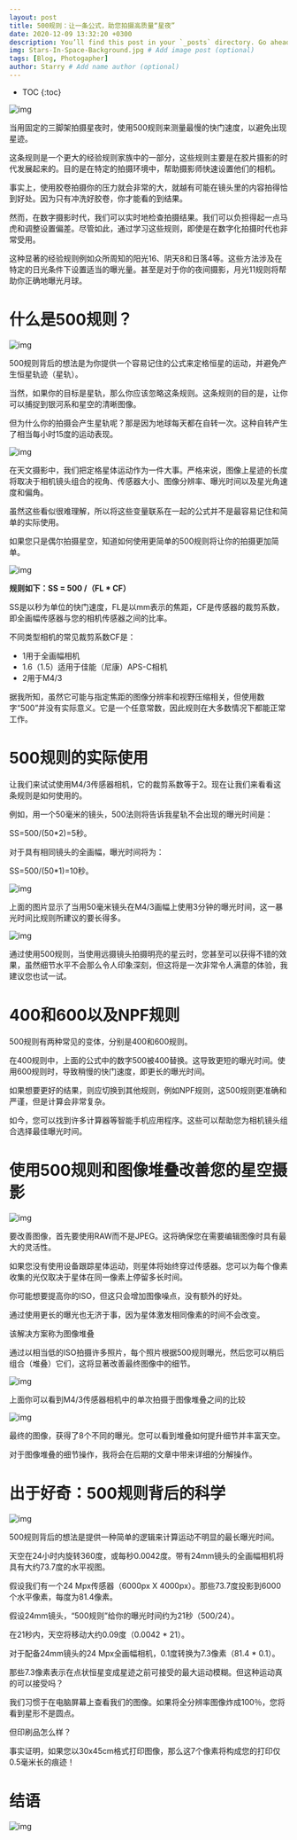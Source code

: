 ```yaml
---
layout: post
title: 500规则：让一条公式，助您拍摄高质量“星夜”
date: 2020-12-09 13:32:20 +0300
description: You’ll find this post in your `_posts` directory. Go ahead and edit it and re-build the site to see your changes. # Add post description (optional)
img: Stars-In-Space-Background.jpg # Add image post (optional)
tags: [Blog, Photogapher]
author: Starry # Add name author (optional)
---
```


* TOC
{:toc}

![img]({{site.url}}/Blog/assets/post_img/154792415_2_2019022208162568.jpg)

当用固定的三脚架拍摄星夜时，使用500规则来测量最慢的快门速度，以避免出现星迹。

这条规则是一个更大的经验规则家族中的一部分，这些规则主要是在胶片摄影的时代发展起来的。目的是在特定的拍摄环境中，帮助摄影师快速设置他们的相机。

事实上，使用胶卷拍摄你的压力就会非常的大，就越有可能在镜头里的内容拍得恰到好处。因为只有冲洗好胶卷，你才能看的到结果。

然而，在数字摄影时代，我们可以实时地检查拍摄结果。我们可以负担得起一点马虎和调整设置偏差。尽管如此，通过学习这些规则，即使是在数字化拍摄时代也非常受用。

这种显著的经验规则例如众所周知的阳光16、阴天8和日落4等。这些方法涉及在特定的日光条件下设置适当的曝光量。甚至是对于你的夜间摄影，月光11规则将帮助你正确地曝光月球。

# 什么是500规则？

![img]({{site.url}}/Blog/assets/post_img/154792415_3_20190222081625177.jpg)

500规则背后的想法是为你提供一个容易记住的公式来定格恒星的运动，并避免产生恒星轨迹（星轨）。

当然，如果你的目标是星轨，那么你应该忽略这条规则。这条规则的目的是，让你可以捕捉到银河系和星空的清晰图像。

但为什么你的拍摄会产生星轨呢？那是因为地球每天都在自转一次。这种自转产生了相当每小时15度的运动表现。

![img]({site.url}}/Blog/assets/post_img/154792415_4_20190222081625287.jpg)

在天文摄影中，我们把定格星体运动作为一件大事。严格来说，图像上星迹的长度将取决于相机镜头组合的视角、传感器大小、图像分辨率、曝光时间以及星光角速度和偏角。

虽然这些看似很难理解，所以将这些变量联系在一起的公式并不是最容易记住和简单的实际使用。

如果您只是偶尔拍摄星空，知道如何使用更简单的500规则将让你的拍摄更加简单。

![img]({site.url}}/Blog/assets/post_img/154792415_5_20190222081625396.jpg)

**规则如下：SS = 500 /（FL \* CF）**

SS是以秒为单位的快门速度，FL是以mm表示的焦距，CF是传感器的裁剪系数，即全画幅传感器与您的相机传感器之间的比率。

不同类型相机的常见裁剪系数CF是：

- 1用于全画幅相机
- 1.6（1.5）适用于佳能（尼康）APS-C相机
- 2用于M4/3

据我所知，虽然它可能与指定焦距的图像分辨率和视野压缩相关，但使用数字“500”并没有实际意义。它是一个任意常数，因此规则在大多数情况下都能正常工作。

# 500规则的实际使用

让我们来试试使用M4/3传感器相机，它的裁剪系数等于2。现在让我们来看看这条规则是如何使用的。

例如，用一个50毫米的镜头，500法则将告诉我星轨不会出现的曝光时间是：

SS=500/(50*2)=5秒。

对于具有相同镜头的全画幅，曝光时间将为：

SS=500/(50*1)=10秒。

![img](http://image109.360doc.cn/DownloadImg/2019/02/2208/154792415_6_20190222081625521.jpg)

上面的图片显示了当用50毫米镜头在M4/3画幅上使用3分钟的曝光时间，这一暴光时间比规则所建议的要长得多。

![img]({site.url}}/Blog/assets/post_img/154792415_7_20190222081625646.jpg)

通过使用500规则，当使用远摄镜头拍摄明亮的星云时，您甚至可以获得不错的效果，虽然细节水平不会那么令人印象深刻，但这将是一次非常令人满意的体验，我建议您也试一试。

# 400和600以及NPF规则

500规则有两种常见的变体，分别是400和600规则。

在400规则中，上面的公式中的数字500被400替换。这导致更短的曝光时间。使用600规则时，导致稍慢的快门速度，即更长的曝光时间。

如果想要更好的结果，则应切换到其他规则，例如NPF规则，这500规则更准确和严谨，但是计算会非常复杂。

如今，您可以找到许多计算器等智能手机应用程序。这些可以帮助您为相机镜头组合选择最佳曝光时间。

# 使用500规则和图像堆叠改善您的星空摄影

![img]({site.url}}/Blog/assets/post_img/154792415_8_20190222081625756.jpg)

要改善图像，首先要使用RAW而不是JPEG。这将确保您在需要编辑图像时具有最大的灵活性。

如果您没有使用设备跟踪星体运动，则星体将始终穿过传感器。您可以为每个像素收集的光仅取决于星体在同一像素上停留多长时间。

你可能想要提高你的ISO，但这只会增加图像噪点，没有额外的好处。

通过使用更长的曝光也无济于事，因为星体激发相同像素的时间不会改变。

该解决方案称为图像堆叠

通过以相当低的ISO拍摄许多照片，每个照片根据500规则曝光，然后您可以稍后组合（堆叠）它们，这将显著改善最终图像中的细节。

![img]({site.url}}/Blog/assets/post_img/154792415_9_20190222081625865.jpg)

上面你可以看到M4/3传感器相机中的单次拍摄于图像堆叠之间的比较

![img]({site.url}}/Blog/assets/post_img/154792415_10_201902220816266.jpg)

最终的图像，获得了8个不同的曝光。您可以看到堆叠如何提升细节并丰富天空。

对于图像堆叠的细节操作，我将会在后期的文章中带来详细的分解操作。

# 出于好奇：500规则背后的科学

![img]({site.url}}/Blog/assets/post_img/154792415_11_20190222081626193.jpg)

500规则背后的想法是提供一种简单的逻辑来计算运动不明显的最长曝光时间。

天空在24小时内旋转360度，或每秒0.0042度。带有24mm镜头的全画幅相机将具有大约73.7度的水平视图。

假设我们有一个24 Mpx传感器（6000px X 4000px）。那些73.7度投影到6000个水平像素，每度为81.4像素。

假设24mm镜头，“500规则”给你的曝光时间约为21秒（500/24）。

在21秒内，天空将移动大约0.09度（0.0042 * 21）。

对于配备24mm镜头的24 Mpx全画幅相机，0.1度转换为7.3像素（81.4 * 0.1）。

那些7.3像素表示在点状恒星变成星迹之前可接受的最大运动模糊。但这种运动真的可以接受吗？

我们习惯于在电脑屏幕上查看我们的图像。如果将全分辨率图像炸成100％，您将看到星形不是圆点。

但印刷品怎么样？

事实证明，如果您以30x45cm格式打印图像，那么这7个像素将构成您的打印仅0.5毫米长的痕迹！

# 结语

![img]({site.url}}/Blog/assets/post_img/154792415_12_20190222081626318.jpg)